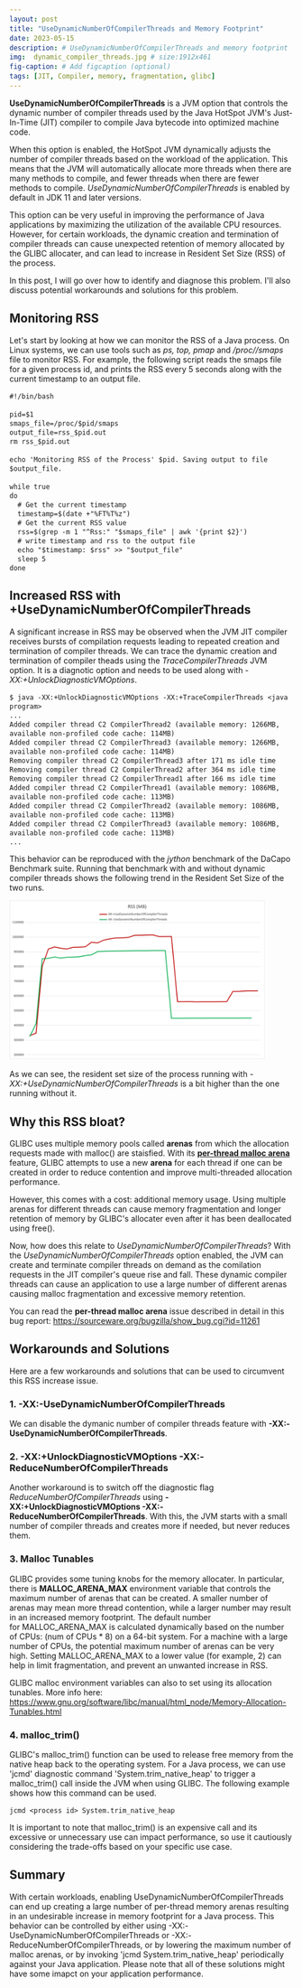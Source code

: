 ```yaml
---
layout: post
title: "UseDynamicNumberOfCompilerThreads and Memory Footprint"
date: 2023-05-15
description: # UseDynamicNumberOfCompilerThreads and memory footprint
img:  dynamic_compiler_threads.jpg # size:1912x461
fig-caption: # Add figcaption (optional)
tags: [JIT, Compiler, memory, fragmentation, glibc]
---
```


**UseDynamicNumberOfCompilerThreads** is a JVM option that controls the dynamic number of compiler threads used by the Java HotSpot JVM's Just-In-Time (JIT) compiler to compile Java bytecode into optimized machine code.

When this option is enabled, the HotSpot JVM dynamically adjusts the number of compiler threads based on the workload of the application. This means that the JVM will automatically allocate more threads when there are many methods to compile, and fewer threads when there are fewer methods to compile. *UseDynamicNumberOfCompilerThreads* is enabled by default in JDK 11 and later versions.

This option can be very useful in improving the performance of Java applications by maximizing the utilization of the available CPU resources. However, for certain workloads, the dynamic creation and termination of compiler threads can cause unexpected retention of memory allocated by the GLIBC allocater, and can lead to increase in Resident Set Size (RSS) of the process.

In this post, I will go over how to identify and diagnose this problem. I'll also discuss potential workarounds and solutions for this problem.

## Monitoring RSS

Let's start by looking at how we can monitor the RSS of a Java process. On Linux systems, we can use tools such as *ps, top, pmap* and */proc/<pid>/smaps* file to monitor RSS. For example, the following script reads the smaps file for a given process id, and prints the RSS every 5 seconds along with the current timestamp to an output file.

```
#!/bin/bash

pid=$1
smaps_file=/proc/$pid/smaps
output_file=rss_$pid.out
rm rss_$pid.out

echo 'Monitoring RSS of the Process' $pid. Saving output to file $output_file.

while true
do
  # Get the current timestamp
  timestamp=$(date +"%FT%T%z")
  # Get the current RSS value
  rss=$(grep -m 1 "^Rss:" "$smaps_file" | awk '{print $2}')
  # write timestamp and rss to the output file
  echo "$timestamp: $rss" >> "$output_file"
  sleep 5
done
```

## Increased RSS with +UseDynamicNumberOfCompilerThreads

A significant increase in RSS may be observed when the JVM JIT compiler receives bursts of compilation requests leading to repeated creation and termination of compiler threads. We can trace the dynamic creation and termination of compiler theads using the *TraceCompilerThreads* JVM option. It is a diagnotic option and needs to be used along with *-XX:+UnlockDiagnosticVMOptions*.

```console
$ java -XX:+UnlockDiagnosticVMOptions -XX:+TraceCompilerThreads <java program>
...
Added compiler thread C2 CompilerThread2 (available memory: 1266MB, available non-profiled code cache: 114MB)
Added compiler thread C2 CompilerThread3 (available memory: 1266MB, available non-profiled code cache: 114MB)
Removing compiler thread C2 CompilerThread3 after 171 ms idle time
Removing compiler thread C2 CompilerThread2 after 364 ms idle time
Removing compiler thread C2 CompilerThread1 after 166 ms idle time
Added compiler thread C2 CompilerThread1 (available memory: 1086MB, available non-profiled code cache: 113MB)
Added compiler thread C2 CompilerThread2 (available memory: 1086MB, available non-profiled code cache: 113MB)
Added compiler thread C2 CompilerThread3 (available memory: 1086MB, available non-profiled code cache: 113MB)
...
```

This behavior can be reproduced with the *jython* benchmark of the DaCapo Benchmark suite. Running that benchmark with and without dynamic compiler threads shows the following trend in the Resident Set Size of the two runs.

<p style="text-align:center;width:90%"><img src="../assets/img/rss_compilerthreads.png"></p>

<!-- ![RSS with -XX:+UseDynamicNumberOfCompilerThreads](../assets/img/rss_dynamic.png)

![RSS with -XX:-UseDynamicNumberOfCompilerThreads](../assets/img/rss_no_dynamic.png) -->

As we can see, the resident set size of the process running with *-XX:+UseDynamicNumberOfCompilerThreads* is a bit higher than the one running without it.

## Why this RSS bloat?

GLIBC uses multiple memory pools called **arenas** from which the allocation requests made with malloc() are staisfied. With its [**per-thread malloc arena**](https://sourceware.org/glibc/wiki/MallocInternals#Arenas_and_Heaps) feature, GLIBC attempts to use a new **arena** for each thread if one can be created in order to reduce contention and improve multi-threaded allocation performance.

However, this comes with a cost: additional memory usage. Using multiple arenas for different threads can cause memory fragmentation and longer retention of memory by GLIBC's allocater even after it has been deallocated using free().

Now, how does this relate to *UseDynamicNumberOfCompilerThreads*? With the *UseDynamicNumberOfCompilerThreads* option enabled, the JVM can create and terminate compiler threads on demand as the comilation requests in the JIT compiler's queue rise and fall. These dynamic compiler threads can cause an application to use a large number of different arenas causing malloc fragmentation and excessive memory retention.

You can read the **per-thread malloc arena** issue described in detail in this bug report: https://sourceware.org/bugzilla/show_bug.cgi?id=11261

## Workarounds and Solutions

Here are a few workarounds and solutions that can be used to circumvent this RSS increase issue.

### 1. -XX:-UseDynamicNumberOfCompilerThreads

We can disable the dymanic number of compiler threads feature with **-XX:-UseDynamicNumberOfCompilerThreads**.

### 2. -XX:+UnlockDiagnosticVMOptions -XX:-ReduceNumberOfCompilerThreads
Another workaround is to switch off the diagnostic flag *ReduceNumberOfCompilerThreads* using **-XX:+UnlockDiagnosticVMOptions -XX:-ReduceNumberOfCompilerThreads**. With this, the JVM starts with a small number of compiler threads and creates more if needed, but never reduces them.

### 3. Malloc Tunables

GLIBC provides some tuning knobs for the memory allocater. In particular, there is **MALLOC_ARENA_MAX** environment variable that controls the maximum number of arenas that can be created. A smaller number of arenas may mean more thread contention, while a larger number may result in an increased memory footprint. The default number for MALLOC_ARENA_MAX is calculated dynamically based on the number of CPUs: (num of CPUs * 8) on a 64-bit system. For a machine with a large number of CPUs, the potential maximum number of arenas can be very high. Setting MALLOC_ARENA_MAX to a lower value (for example, 2) can help in limit fragmentation, and prevent an unwanted increase in RSS.

GLIBC malloc environment variables can also to set using its allocation tunables. More info here: https://www.gnu.org/software/libc/manual/html_node/Memory-Allocation-Tunables.html

### 4. malloc_trim()

GLIBC's malloc_trim() function can be used to release free memory from the native heap back to the operating system. For a Java process, we can use 'jcmd' diagnostic command 'System.trim_native_heap' to trigger a malloc_trim() call inside the JVM when using GLIBC. The following example shows how this command can be used.

```
jcmd <process id> System.trim_native_heap
```

It is important to note that malloc_trim() is an expensive call and its excessive or unnecessary use can impact performance, so use it cautiously considering the trade-offs based on your specific use case.

## Summary

With certain workloads, enabling UseDynamicNumberOfCompilerThreads can end up creating a large number of per-thread memory arenas resulting in an undesirable increase in memory footprint for a Java process. This behavior can be controlled by either using -XX:-UseDynamicNumberOfCompilerThreads or -XX:-ReduceNumberOfCompilerThreads, or by lowering the maximum number of malloc arenas, or by invoking 'jcmd System.trim_native_heap' periodically against your Java application. Please note that all of these solutions might have some imapct on your application performance.


